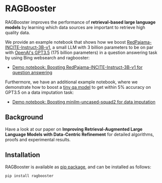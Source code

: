 # RAGBooster

RAGBooster improves the performance of **retrieval-based large language models** by learning which data sources are important to retrieve high quality data.

We provide an example notebook that shows how we boost [RedPajama-INCITE-Instruct-3B-v1](https://huggingface.co/togethercomputer/RedPajama-INCITE-Instruct-3B-v1), a small LLM with 3 billion parameters to be on par with [OpenAI's GPT3.5](https://platform.openai.com/docs/models/gpt-3-5) (175 billion parameters) in a question answering task by using Bing websearch and ragbooster:

 * [Demo notebook: Boosting RedPajama-INCITE-Instruct-3B-v1 for question answering](demo-boosting-a-small-llm.ipynb)

Furthermore, we have an additional example notebook, where we demonstrate how to boost a [tiny qa model](https://huggingface.co/deepset/minilm-uncased-squad2) to get within 5% accuracy on GPT3.5 on a data imputation task:

 * [Demo notebook: Boosting minilm-uncased-squad2 for data imputation](demo-boosting-a-small-qa-model.ipynb)

## Background 

Have a look at our paper on __Improving Retrieval-Augmented Large Language Models with Data-Centric Refinement__ for detailed algorithms, proofs and experimental results. 

## Installation

RAGBooster is available as [pip package](https://pypi.org/project/ragbooster/), and can be installed as follows:

`pip install ragbooster`
